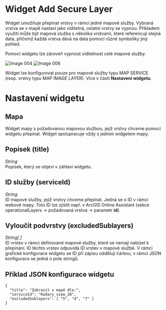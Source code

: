 # Widget Add Secure Layer
Widget umožňuje přepínat vrstvy v rámci jedné mapové služby. Vybraná vrstva se v mapě nastaví jako viditelná, ostatní vrstvy se vypnou. Příkladem využití může být mapová služba s několika vrstvami, které referencují stejná data, přičemž každá vrstva dává na data pomocí různé symboliky jiný pohled.<br>

Pomocí widgetu lze zároveň vypnout viditelnost celé mapové služby.<br>

![Image 004](https://user-images.githubusercontent.com/57621708/222716660-da96a98e-0daa-4632-988f-efa9570e19ec.png)
![Image 006](https://user-images.githubusercontent.com/57621708/222716673-160993dd-bf85-481a-9712-add66a3efefd.png)

Widget lze konfigurovat pouze pro mapové služby typu MAP SERVICE (resp. vrstvy typu MAP IMAGE LAYER). Více v části **Nastavení widgetu**.

# Nastavení widgetu
## Mapa
Widget mapy s požadovanou mapovou službou, jejíž vrstvy chceme pomocí widgetu přepínat. Widget spolupracuje vždy s jedním widgetem mapy. 

## Popisek (title)
<i>String</i><br>
Popisek, který se objeví v záhlaví widgetu.

## ID služby (serviceId)
<i>String</i><br>
ID mapové služby, jejíž vrstvy chceme přepínat. Jedná se o ID v rámci webové mapy. Toto ID lze zjistit např. v ArcGIS Online Assistant (sekce operationalLayers -> požadovaná vrstva -> parametr <b>id</b>). 

## Vyloučit podvrstvy (excludedSublayers)
<i>String[ ]</i><br>
ID vrstev v rámci definované mapové služby, které se nemají nabízet k přepínání. ID těchto vrstev odpovídá ID vrstev v mapové službě. V rámci grafické konfigurace widgetu se ID při zápisu oddělují čárkou, v rámci JSON konfigurace se jedná o pole stringů.   

## Příklad JSON konfigurace widgetu
```
{
  "title": "Zobrazit v mapě dle:",
  "serviceId": "Radary_view_28",
  "excludedSublayers": [ "5", "4", "7" ]
}
```
